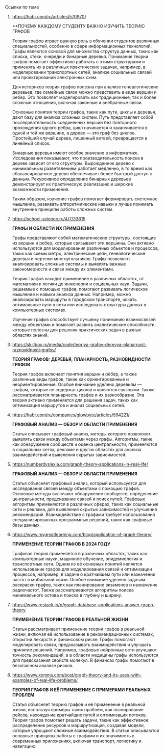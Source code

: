 Ссылки по теме

1) https://habr.com/ru/articles/570970/

	**ПОЧЕМУ КАЖДОМУ СТУДЕНТУ ВАЖНО ИЗУЧИТЬ ТЕОРИЮ ГРАФОВ
	
	Теория графов играет важную роль в обучении студентов различных специальностей, особенно в сфере информационных технологий. Графы являются основой для множества структур данных, таких как списки, стеки, очереди и бинарные деревья. Понимание теории графов помогает эффективно работать с этими структурами и применять их в различных практических задачах, например, в моделировании транспортных сетей, анализе социальных связей или проектировании электронных схем.

	Для историков теория графов полезна при анализе генеалогических деревьев, где семейные связи можно представить в виде вершин и ребер. Это позволяет моделировать как традиционные, так и более сложные отношения, включая законные и внебрачные связи.

	Основные понятия теории графов, такие как пути, циклы и деревья, дают базу для анализа сложных систем. Путь представляет собой последовательность соединенных вершин без повторного прохождения одного ребра, цикл начинается и заканчивается в одной и той же вершине, а дерево — это граф без циклов. Простейший случай дерева, лишенный ветвей, превращается в линейный список.
	
	Бинарные деревья имеют особое значение в информатике. Исследования показывают, что производительность поиска в дереве зависит от его структуры. Вырожденное дерево с минимальным разветвлением работает медленно, в то время как сбалансированное дерево обеспечивает более быстрый доступ к данным. Рекурсивное определение бинарных деревьев демонстрирует их практическую реализацию и широкие возможности применения.
	
	Таким образом, изучение графов помогает формировать системное мышление, развивать алгоритмические навыки и лучше понимать внутренние принципы работы сложных систем.

2)  https://school-science.ru/4/7/33615

	**ГРАФЫ И ОБЛАСТИ ИХ ПРИМЕНЕНИЯ**

	Графы представляют собой математические структуры, состоящие из вершин и ребер, которые связывают эти вершины. Они активно используются для моделирования различных объектов и процессов, таких как схемы метро, электрические цепи, генеалогические деревья и чертежи многоугольников. Графы позволяют анализировать сложные системы и выявлять важные закономерности и связи между их элементами.
	
	Теория графов находит применение в различных областях, от математики и логики до инженерии и социальных наук. Задачи, решаемые с помощью графов, помогают развивать логическое мышление и навыки анализа данных. Например, можно анализировать маршруты в городском транспорте, искать оптимальные пути в сети или исследовать структуры данных в компьютерных системах.
	
	Изучение графов способствует лучшему пониманию взаимосвязей между объектами и помогает развить аналитические способности, которые полезны для решения практических задач в разных областях знаний.
	
3) https://skillbox.ru/media/code/teoriya-grafov-derevya-planarnost-raznovidnosti-grafov/

	**ТЕОРИЯ ГРАФОВ: ДЕРЕВЬЯ, ПЛАНАРНОСТЬ, РАЗНОВИДНОСТИ ГРАФОВ**
	
	Теория графов включает понятия вершин и рёбер, а также различные виды графов, такие как ориентированные и неориентированные. Особое внимание уделено деревьям — графам, которые не содержат циклов и являются связными. Также рассматривается планарность графов и их разнообразие. Эта теория активно применяется для решения задач, таких как оптимизация маршрутов и анализ социальных сетей.
	
4) https://habr.com/ru/companies/glowbyte/articles/594221/ 

	**ГРАФОВЫЙ АНАЛИЗ — ОБЗОР И ОБЛАСТИ ПРИМЕНЕНИЯ**

	Статья описывает графовый анализ, методы которого позволяют выявлять связи между объектами через графы. Алгоритмы, такие как обнаружение сообществ и оценка центральности, применяются в социальных сетях, рекламе и других областях для анализа взаимодействий и выявления скрытых зависимостей.

5) https://numberdyslexia.com/graph-theory-applications-in-real-life/

	**ГРАФОВЫЙ АНАЛИЗ — ОБЗОР И ОБЛАСТИ ПРИМЕНЕНИЯ**

	Статья объясняет графовый анализ, который используется для исследования связей между объектами с помощью графов. Основные методы включают обнаружение сообществ, определение центральности, предсказание связей и поиск путей. Графовые алгоритмы применяются в различных сферах, таких как социальные сети и реклама, для выявления скрытых зависимостей и улучшения рекомендаций. Взаимодействие с графами требует использования специализированных программных решений, таких как графовые базы данных.
	
6) https://www.mygreatlearning.com/blog/application-of-graph-theory/

	**ПРИМЕНЕНИЕ ТЕОРИИ ГРАФОВ В 2024 ГОДУ**

	Графовая теория применяется в различных областях, таких как компьютерные науки, машинное обучение, эпидемиология и транспортные сети. Одним из её основных понятий является использование графов для моделирования связей и оптимизации процессов, например, в задаче о кратчайшем пути или назначении частот в мобильной связи. Особое внимание уделено задачам раскраски графов, таких как планирование экзаменов и назначение радиочастот. Также рассматриваются алгоритмы поиска минимального остова и поиска в глубину и ширину.
	
7) https://www.restack.io/p/graph-database-applications-answer-graph-theory

	**ПРИМЕНЕНИЕ ТЕОРИИ ГРАФОВ В РЕАЛЬНОЙ ЖИЗНИ**

	Статья рассматривает применение теории графов в реальной жизни, включая её использование в рекомендационных системах, открытии лекарств и финансовом риске. Графы помогают моделировать связи, предсказывать взаимодействия и улучшать принятие решений. Например, графовые нейронные сети улучшают точность рекомендаций, а в области медицины графы используются для предсказания свойств молекул. В финансах графы помогают в безопасном анализе рисков.

8) https://www.xomnia.com/post/graph-theory-and-its-uses-with-examples-of-real-life-problems/

	**ТЕОРИЯ ГРАФОВ И ЕЁ ПРИМЕНЕНИЕ С ПРИМЕРАМИ РЕАЛЬНЫХ ПРОБЛЕМ**

	Статья объясняет теорию графов и её применение в реальной жизни, используя примеры таких проблем, как планирование рейсов, нахождение кратчайших путей и оптимизация потоков. Теория графов помогает решать задачи, такие как эффективное распределение ресурсов и маршрутизация, создавая модели, которые упрощают сложные взаимодействия. В статье описываются основные принципы работы с графами и их значимость в современных приложениях, включая транспорт, логистику и навигацию.